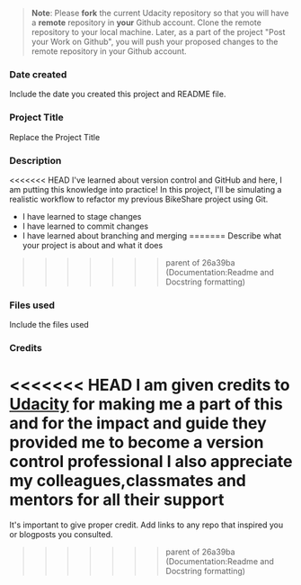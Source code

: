 >**Note**: Please **fork** the current Udacity repository so that you will have a **remote** repository in **your** Github account. Clone the remote repository to your local machine. Later, as a part of the project "Post your Work on Github", you will push your proposed changes to the remote repository in your Github account.

### Date created
Include the date you created this project and README file.

### Project Title
Replace the Project Title

### Description
<<<<<<< HEAD
    I've learned about version control and GitHub and here, I am putting this knowledge into practice! In this project, I'll be simulating a realistic workflow to refactor my previous BikeShare project using Git.
*   I have learned to stage changes
*   I have learned to commit changes 
*   I have learned about branching and merging
=======
Describe what your project is about and what it does

>>>>>>> parent of 26a39ba (Documentation:Readme and Docstring formatting)
### Files used
Include the files used

### Credits
<<<<<<< HEAD
    I am given credits to [Udacity](https://www.udacity.com) for making me a part of this and for the impact and guide they provided me to become a version control professional
    I also appreciate my colleagues,classmates and mentors for all their support
=======
It's important to give proper credit. Add links to any repo that inspired you or blogposts you consulted.
>>>>>>> parent of 26a39ba (Documentation:Readme and Docstring formatting)

